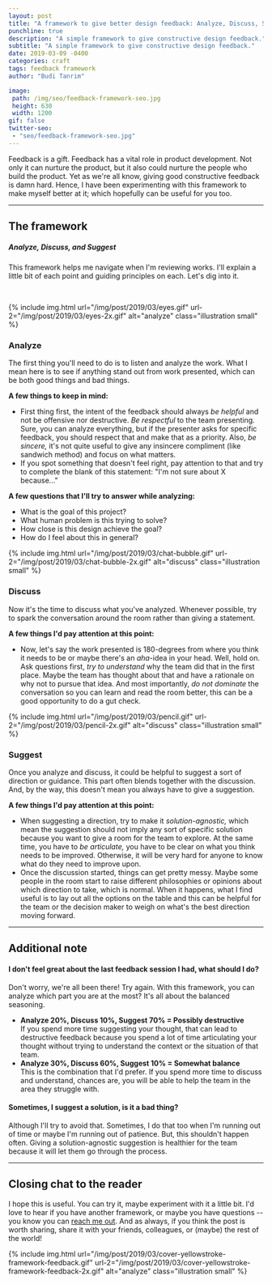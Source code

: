 ```yaml
---
layout: post
title: "A framework to give better design feedback: Analyze, Discuss, Suggest"
punchline: true
description: "A simple framework to give constructive design feedback."
subtitle: "A simple framework to give constructive design feedback."
date: 2019-03-09 -0400
categories: craft
tags: feedback framework
author: "Budi Tanrim"

image:
 path: /img/seo/feedback-framework-seo.jpg
 height: 630
 width: 1200
gif: false
twitter-seo: 
 - "seo/feedback-framework-seo.jpg"
---
```


Feedback is a gift. Feedback has a vital role in product development. Not only it can nurture the product, but it also could nurture the people who build the product. Yet as we're all know, giving good constructive feedback is damn hard. Hence, I have been experimenting with this framework to make myself better at it; which hopefully can be useful for you too.

---

## The framework
##### Analyze, Discuss, and Suggest
This framework helps me navigate when I'm reviewing works. I'll explain a little bit of each point and guiding principles on each. Let's dig into it.

<br/>

{% include img.html 
url="/img/post/2019/03/eyes.gif" 
url-2="/img/post/2019/03/eyes-2x.gif" 
alt="analyze" 
class="illustration small" %}

### Analyze
The first thing you'll need to do is to listen and analyze the work. What I mean here is to see if anything stand out from work presented, which can be both good things and bad things.

**A few things to keep in mind:**
- First thing first, the intent of the feedback should always _be helpful_ and not be offensive nor destructive. _Be respectful_ to the team presenting. Sure, you can analyze everything, but if the presenter asks for specific feedback, you should respect that and make that as a priority. Also, _be sincere,_ it's not quite useful to give any insincere compliment (like sandwich method) and focus on what matters.
- If you spot something that doesn't feel right, pay attention to that and try to complete the blank of this statement: "I'm not sure about X because..."

**A few questions that I'll try to answer while analyzing:**
- What is the goal of this project?
- What human problem is this trying to solve?
- How close is this design achieve the goal?
- How do I feel about this in general?

{% include img.html 
url="/img/post/2019/03/chat-bubble.gif" 
url-2="/img/post/2019/03/chat-bubble-2x.gif" 
alt="discuss" 
class="illustration small" %}

### Discuss
Now it's the time to discuss what you've analyzed. Whenever possible, try to spark the conversation around the room rather than giving a statement.

**A few things I'd pay attention at this point:**
- Now, let's say the work presented is 180-degrees from where you think it needs to be or maybe there's an _aha_-idea in your head. Well, hold on. Ask questions first, _try to understand_ why the team did that in the first place. Maybe the team has thought about that and have a rationale on why not to pursue that idea. And most importantly, _do not dominate_ the conversation so you can learn and read the room better, this can be a good opportunity to do a gut check.

{% include img.html 
url="/img/post/2019/03/pencil.gif" 
url-2="/img/post/2019/03/pencil-2x.gif" 
alt="discuss" 
class="illustration small" %}

### Suggest
Once you analyze and discuss, it could be helpful to suggest a sort of direction or guidance. This part often blends together with the discussion. And, by the way, this doesn't mean you always have to give a suggestion.

**A few things I'd pay attention at this point:**
- When suggesting a direction, try to make it _solution-agnostic,_ which mean the suggestion should not imply any sort of specific solution because you want to give a room for the team to explore. At the same time, you have to _be articulate,_ you have to be clear on what you think needs to be improved. Otherwise, it will be very hard for anyone to know what do they need to improve upon.
- Once the discussion started, things can get pretty messy. Maybe some people in the room start to raise different philosophies or opinions about which direction to take, which is normal. When it happens, what I find useful is to lay out all the options on the table and this can be helpful for the team or the decision maker to weigh on what's the best direction moving forward.

---

## Additional note
#### I don't feel great about the last feedback session I had, what should I do?
Don't worry, we're all been there! Try again. With this framework, you can analyze which part you are at the most? It's all about the balanced seasoning.

- **Analyze 20%, Discuss 10%, Suggest 70% = Possibly destructive** <br/>
If you spend more time suggesting your thought, that can lead to destructive feedback because you spend a lot of time articulating your thought without trying to understand the context or the situation of that team.
- **Analyze 30%, Discuss 60%, Suggest 10% = Somewhat balance** <br/>
This is the combination that I'd prefer. If you spend more time to discuss and understand, chances are, you will be able to help the team in the area they struggle with. 

#### Sometimes, I suggest a solution, is it a bad thing?
Although I'll try to avoid that. Sometimes, I do that too when I'm running out of time or maybe I'm running out of patience. But, this shouldn't happen often. Giving a solution-agnostic suggestion is healthier for the team because it will let them go through the process.

---

## Closing chat to the reader
I hope this is useful. You can try it, maybe experiment with it a little bit. I'd love to hear if you have another framework, or maybe you have questions -- you know you can [reach me out][mail-ask]. And as always, if you think the post is worth sharing, share it with your friends, colleagues, or (maybe) the rest of the world!

{% include img.html 
url="/img/post/2019/03/cover-yellowstroke-framework-feedback.gif" 
url-2="/img/post/2019/03/cover-yellowstroke-framework-feedback-2x.gif" 
alt="analyze" 
class="illustration small" %}


[mail-ask]: mailto:buditanrim@gmail.com?subject=Question
